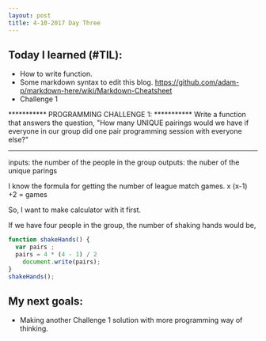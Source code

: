 ```yaml
---
layout: post
title: 4-10-2017 Day Three
---
```


## Today I learned (#TIL):

- How to write function.
- Some markdown syntax to edit this blog.
https://github.com/adam-p/markdown-here/wiki/Markdown-Cheatsheet
- Challenge 1

***********   PROGRAMMING CHALLENGE 1:   ***********
Write a function that answers the question,
"How many UNIQUE pairings would we have if everyone in our
group did one pair programming session with everyone else?"
*******************************************************

inputs: the number of the people in the group
outputs: the nuber of the unique parings

I know the formula for getting the number of league match games.
x (x-1) +2 = games

So, I want to make calculator with it first.

If we have four people in the group, the number of shaking hands would be,

```javascript
function shakeHands() {
  var pairs ;
  pairs = 4 * (4 - 1) / 2
    document.write(pairs);
}
shakeHands(); 
```


## My next goals:

- Making another Challenge 1 solution with more programming way of thinking.
